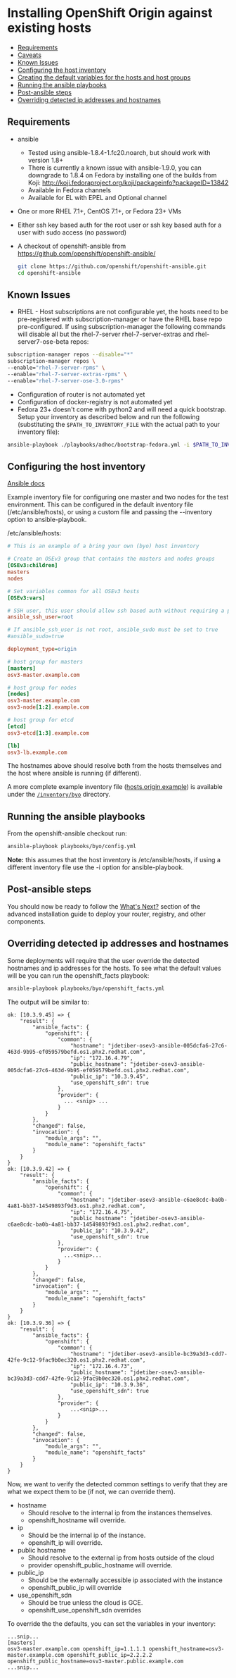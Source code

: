 # Installing OpenShift Origin against existing hosts

* [Requirements](#requirements)
* [Caveats](#caveats)
* [Known Issues](#known-issues)
* [Configuring the host inventory](#configuring-the-host-inventory)
* [Creating the default variables for the hosts and host groups](#creating-the-default-variables-for-the-hosts-and-host-groups)
* [Running the ansible playbooks](#running-the-ansible-playbooks)
* [Post-ansible steps](#post-ansible-steps)
* [Overriding detected ip addresses and hostnames](#overriding-detected-ip-addresses-and-hostnames)

## Requirements
* ansible
  * Tested using ansible-1.8.4-1.fc20.noarch, but should work with version 1.8+
  * There is currently a known issue with ansible-1.9.0, you can downgrade to 1.8.4 on Fedora by installing one of the builds from Koji: http://koji.fedoraproject.org/koji/packageinfo?packageID=13842
  * Available in Fedora channels
  * Available for EL with EPEL and Optional channel
* One or more RHEL 7.1+, CentOS 7.1+, or Fedora 23+ VMs
* Either ssh key based auth for the root user or ssh key based auth for a user
  with sudo access (no password)
* A checkout of openshift-ansible from https://github.com/openshift/openshift-ansible/

  ```sh
  git clone https://github.com/openshift/openshift-ansible.git
  cd openshift-ansible
  ```
## Known Issues
* RHEL - Host subscriptions are not configurable yet, the hosts need to be
  pre-registered with subscription-manager or have the RHEL base repo
  pre-configured. If using subscription-manager the following commands will
  disable all but the rhel-7-server rhel-7-server-extras and
  rhel-server7-ose-beta repos:
```sh
subscription-manager repos --disable="*"
subscription-manager repos \
--enable="rhel-7-server-rpms" \
--enable="rhel-7-server-extras-rpms" \
--enable="rhel-7-server-ose-3.0-rpms"
```
* Configuration of router is not automated yet
* Configuration of docker-registry is not automated yet
* Fedora 23+ doesn't come with python2 and will need a quick bootstrap. Setup
  your inventory as described below and run the following (substituting the
  `$PATH_TO_INVENTORY_FILE` with the actual path to your inventory file):
```sh
ansible-playbook ./playbooks/adhoc/bootstrap-fedora.yml -i $PATH_TO_INVENTORY_FILE
```

## Configuring the host inventory
[Ansible docs](http://docs.ansible.com/intro_inventory.html)

Example inventory file for configuring one master and two nodes for the test
environment. This can be configured in the default inventory file
(/etc/ansible/hosts), or using a custom file and passing the --inventory
option to ansible-playbook.

/etc/ansible/hosts:
```ini
# This is an example of a bring your own (byo) host inventory

# Create an OSEv3 group that contains the masters and nodes groups
[OSEv3:children]
masters
nodes

# Set variables common for all OSEv3 hosts
[OSEv3:vars]

# SSH user, this user should allow ssh based auth without requiring a password
ansible_ssh_user=root

# If ansible_ssh_user is not root, ansible_sudo must be set to true
#ansible_sudo=true

deployment_type=origin

# host group for masters
[masters]
osv3-master.example.com

# host group for nodes
[nodes]
osv3-master.example.com
osv3-node[1:2].example.com

# host group for etcd
[etcd]
osv3-etcd[1:3].example.com

[lb]
osv3-lb.example.com

```

The hostnames above should resolve both from the hosts themselves and
the host where ansible is running (if different).

A more complete example inventory file ([hosts.origin.example](https://github.com/openshift/openshift-ansible/blob/master/inventory/byo/hosts.origin.example)) is available under the [`/inventory/byo`](https://github.com/openshift/openshift-ansible/tree/master/inventory/byo) directory.

## Running the ansible playbooks
From the openshift-ansible checkout run:
```sh
ansible-playbook playbooks/byo/config.yml
```
**Note:** this assumes that the host inventory is /etc/ansible/hosts, if using a different
inventory file use the -i option for ansible-playbook.

## Post-ansible steps

You should now be ready to follow the [What's Next?](https://docs.openshift.org/latest/install_config/install/advanced_install.html#what-s-next) section of the advanced installation guide to deploy your router, registry, and other components.

## Overriding detected ip addresses and hostnames
Some deployments will require that the user override the detected hostnames
and ip addresses for the hosts. To see what the default values will be you can
run the openshift_facts playbook:
```sh
ansible-playbook playbooks/byo/openshift_facts.yml
```
The output will be similar to:
```
ok: [10.3.9.45] => {
    "result": {
        "ansible_facts": {
            "openshift": {
                "common": {
                    "hostname": "jdetiber-osev3-ansible-005dcfa6-27c6-463d-9b95-ef059579befd.os1.phx2.redhat.com",
                    "ip": "172.16.4.79",
                    "public_hostname": "jdetiber-osev3-ansible-005dcfa6-27c6-463d-9b95-ef059579befd.os1.phx2.redhat.com",
                    "public_ip": "10.3.9.45",
                    "use_openshift_sdn": true
                },
                "provider": {
                  ... <snip> ...
                }
            }
        },
        "changed": false,
        "invocation": {
            "module_args": "",
            "module_name": "openshift_facts"
        }
    }
}
ok: [10.3.9.42] => {
    "result": {
        "ansible_facts": {
            "openshift": {
                "common": {
                    "hostname": "jdetiber-osev3-ansible-c6ae8cdc-ba0b-4a81-bb37-14549893f9d3.os1.phx2.redhat.com",
                    "ip": "172.16.4.75",
                    "public_hostname": "jdetiber-osev3-ansible-c6ae8cdc-ba0b-4a81-bb37-14549893f9d3.os1.phx2.redhat.com",
                    "public_ip": "10.3.9.42",
                    "use_openshift_sdn": true
                },
                "provider": {
                  ...<snip>...
                }
            }
        },
        "changed": false,
        "invocation": {
            "module_args": "",
            "module_name": "openshift_facts"
        }
    }
}
ok: [10.3.9.36] => {
    "result": {
        "ansible_facts": {
            "openshift": {
                "common": {
                    "hostname": "jdetiber-osev3-ansible-bc39a3d3-cdd7-42fe-9c12-9fac9b0ec320.os1.phx2.redhat.com",
                    "ip": "172.16.4.73",
                    "public_hostname": "jdetiber-osev3-ansible-bc39a3d3-cdd7-42fe-9c12-9fac9b0ec320.os1.phx2.redhat.com",
                    "public_ip": "10.3.9.36",
                    "use_openshift_sdn": true
                },
                "provider": {
                    ...<snip>...
                }
            }
        },
        "changed": false,
        "invocation": {
            "module_args": "",
            "module_name": "openshift_facts"
        }
    }
}
```
Now, we want to verify the detected common settings to verify that they are
what we expect them to be (if not, we can override them).

* hostname
  * Should resolve to the internal ip from the instances themselves.
  * openshift_hostname will override.
* ip
  * Should be the internal ip of the instance.
  * openshift_ip will override.
* public hostname
  * Should resolve to the external ip from hosts outside of the cloud
  * provider openshift_public_hostname will override.
* public_ip
  * Should be the externally accessible ip associated with the instance
  * openshift_public_ip will override
* use_openshift_sdn
  * Should be true unless the cloud is GCE.
  * openshift_use_openshift_sdn overrides

To override the the defaults, you can set the variables in your inventory:
```
...snip...
[masters]
osv3-master.example.com openshift_ip=1.1.1.1 openshift_hostname=osv3-master.example.com openshift_public_ip=2.2.2.2 openshift_public_hostname=osv3-master.public.example.com
...snip...
```

